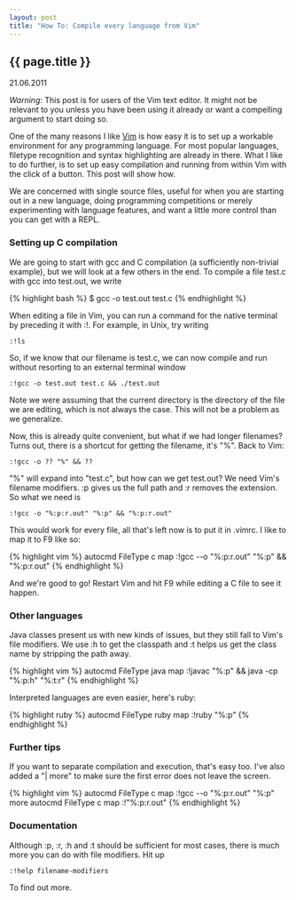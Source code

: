```yaml
---
layout: post
title: "How To: Compile every language from Vim"
---
```


## {{ page.title }}
<time>21.06.2011</time>

*Warning*: This post is for users of the Vim text editor. It might not be
relevant to you unless you have been using it already or want a compelling
argument to start doing so.

One of the many reasons I like [Vim](http://www.vim.org/) is how easy it is
to set up a workable environment for any programming language. For most
popular languages, filetype recognition and syntax highlighting are already
in there.  What I like to do further, is to set up easy compilation and running
from within Vim with the click of a button. This post will show how.

We are concerned with single source files, useful for when you are starting out
in a new language, doing programming competitions or merely experimenting with
language features, and want a little more control than you can get with a REPL.

### Setting up C compilation

We are going to start with gcc and C compilation (a sufficiently non-trivial
example), but we will look at a few others in the end. To compile a file test.c
with gcc into test.out, we write

{% highlight bash %}
$ gcc -o test.out test.c
{% endhighlight %}

When editing a file in Vim, you can run a command for the native terminal
by preceding it with :!. For example, in Unix, try writing

    :!ls

So, if we know that our filename is test.c, we can now compile and run
without resorting to an external terminal window

    :!gcc -o test.out test.c && ./test.out

Note we were assuming that the current directory is the directory of the file
we are editing, which is not always the case. This will not be a problem as
we generalize.

Now, this is already quite convenient, but what if we had longer filenames?
Turns out, there is a shortcut for getting the filename, it's "%". Back to Vim:

    :!gcc -o ?? "%" && ??

"%" will expand into "test.c", but how can we get test.out? We need Vim's
filename modifiers. :p gives us the full path and :r removes the extension.
So what we need is 

    :!gcc -o "%:p:r.out" "%:p" && "%:p:r.out"

This would work for every file, all that's left now is to put it in .vimrc.
I like to map it to F9 like so:

{% highlight vim %}
autocmd FileType c map <F9> :!gcc --o "%:p:r.out" "%:p" && "%:p:r.out"<CR>
{% endhighlight %}

And we're good to go! Restart Vim and hit F9 while editing a C file to see it
happen.

### Other languages

Java classes present us with new kinds of issues, but they still fall to
Vim's file modifiers. We use :h to get the classpath and :t helps us get
the class name by stripping the path away.

{% highlight vim %}
autocmd FileType java map <F9> :!javac "%:p" && java -cp "%:p:h" "%:t:r"<CR>
{% endhighlight %}

Interpreted languages are even easier, here's ruby:

{% highlight ruby %}
autocmd FileType ruby map <F9> :!ruby "%:p"<CR>
{% endhighlight %}

### Further tips

If you want to separate compilation and execution, that's easy too.
I've also added a "| more" to make sure the first error does not leave the
screen.

{% highlight vim %}
autocmd FileType c map <F6> :!gcc --o "%:p:r.out" "%:p" <bar> more<CR>
autocmd FileType c map <F7> :!"%:p:r.out"<CR>
{% endhighlight %}

### Documentation

Although :p, :r, :h and :t should be sufficient for most cases, there is much more
you can do with file modifiers. Hit up

    :!help filename-modifiers

To find out more.
